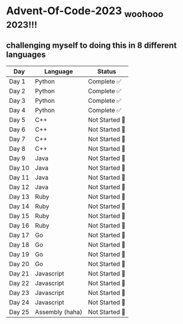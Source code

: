 # Advent-Of-Code-2023 <sub>woohooo 2023!!!</sub>
## challenging myself to doing this in 8 different languages

| Day   | Language     | Status         |
|-------|--------------|----------------|
| Day 1 | Python       | Complete ✅    |
| Day 2 | Python       | Complete ✅    |
| Day 3 | Python       | Complete ✅    |
| Day 4 | Python       | Complete ✅    |
| Day 5 | C++          | Not Started 🚩 |
| Day 6 | C++          | Not Started 🚩 |
| Day 7 | C++          | Not Started 🚩 |
| Day 8 | C++          | Not Started 🚩 |
| Day 9 | Java         | Not Started 🚩 |
| Day 10| Java         | Not Started 🚩 |
| Day 11| Java         | Not Started 🚩 |
| Day 12| Java         | Not Started 🚩 |
| Day 13| Ruby         | Not Started 🚩 |
| Day 14| Ruby         | Not Started 🚩 |
| Day 15| Ruby         | Not Started 🚩 |
| Day 16| Ruby         | Not Started 🚩 |
| Day 17| Go           | Not Started 🚩 |
| Day 18| Go           | Not Started 🚩 |
| Day 19| Go           | Not Started 🚩 |
| Day 20| Go           | Not Started 🚩 |
| Day 21| Javascript   | Not Started 🚩 |
| Day 22| Javascript   | Not Started 🚩 |
| Day 23| Javascript   | Not Started 🚩 |
| Day 24| Javascript   | Not Started 🚩 |
| Day 25| Assembly (haha) | Not Started 🚩 |
